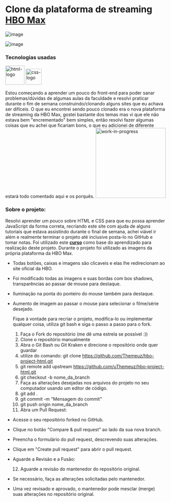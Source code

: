 # Clone da plataforma de streaming [HBO Max](https://www.max.com/br/pt/movies)

![image](https://github.com/Themeuz/hbo-project-html/assets/136213492/dc1fbd61-dcfe-4de3-bc7f-9aadcb3dfebc)

![image](https://github.com/Themeuz/hbo-project-html/assets/136213492/98d7d01f-5268-4eff-a922-2f395b7dd8d4)

### Tecnologias usadas
<img alt="html-logo" src="https://github.com/Themeuz/hbo-project-html/assets/136213492/fe6a4c11-124b-43f4-bbac-755422a601d8" width="60px">
<img alt="css-logo" src="https://github.com/Themeuz/hbo-project-html/assets/136213492/7a308b4e-93aa-4521-9bee-d26b039941e5" width="50px">



Estou começando a aprender um pouco do front-end para poder sanar problemas/dúvidas de algumas aulas da faculdade e resolvi praticar durante o fim de semana construindo/clonando alguns sites que eu achava ser difíceis. O que eu encontrei sendo pouco clonado era o nova plataforma de streaming da HBO Max, gostei bastante dos temas mas vi que ele não estava bem "encrementado" bem simples, então resolvi fazer algumas coisas que eu achei que ficariam bons, o que eu adicionei de diferente estará todo comentado aqui e os porquês.
<img alt="work-in-progress" src="https://github.com/Themeuz/hbo-project-html/assets/136213492/a97a98f8-2791-49f4-b487-e383b70063fd" width="220px">

### Sobre o projeto:
Resolvi aprender um pouco sobre HTML e CSS para que eu possa aprender JavaScript da forma correta, recriando este site com ajuda de alguns tutoriais que estava assistindo durante o final de semana, achei viável ir além e realmente terminar o projeto até inclusive posta-lo no GitHub e tomar notas. Foi utilizado este [**curso**](https://www.cursoemvideo.com/curso/html5/aulas/html/) como base do aprendizado para realização deste projeto.
Durante o projeto foi utilizado as imagens da própria plataforma da HBO Max.

- Todas botões, caixas e imagens são clicaveis e elas lhe redirecionam ao site oficial da HBO.
- Foi modificado todas as imagens e suas bordas com box shadows, transparências ao passar de mouse para destaque.
- Iluminação na ponta do ponteiro do mouse também para destaque.
- Aumento de imagem ao passar o mouse para selecionar o filme/série desejado.



  Fique à vontade para recriar o projeto, modifica-lo ou implementar qualquer coisa, utiliza git bash e siga o passo a passo para o fork.

  1. Faça o Fork do repositório (me dê uma estrela se possível :))
  2. Clone o repositório manualmente
  3. Abra o Git Bash ou Git Kraken e direcione o repositório onde quer guardar
  4. utilize do comando: git clone https://github.com/Themeuz/hbo-project-html.git
  5. git remote add upstream https://github.com/uThemeuz/hbo-project-html.git
  6. git checkout -b nome_da_branch
  7. Faça as alterações desejadas nos arquivos do projeto no seu computador usando um editor de código.
  8. git add .
  9. git commit -m "Mensagem do commit"
  10. git push origin nome_da_branch
  11. Abra um Pull Request:

- Acesse o seu repositório forked no GitHub.
- Clique no botão "Compare & pull request" ao lado da sua nova branch.
- Preencha o formulário do pull request, descrevendo suas alterações.
- Clique em "Create pull request" para abrir o pull request.
- Aguarde a Revisão e a Fusão:

  12. Aguarde a revisão do mantenedor do repositório original.
- Se necessário, faça as alterações solicitadas pelo mantenedor.
- Uma vez revisado e aprovado, o mantenedor pode mesclar (merge) suas alterações no repositório original.
